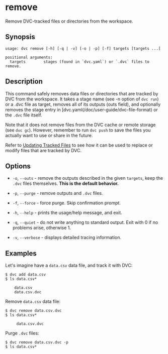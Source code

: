 # remove

Remove DVC-tracked files or directories from the <abbr>workspace</abbr>.

## Synopsis

```usage
usage: dvc remove [-h] [-q | -v] [-o | -p] [-f] targets [targets ...]

positional arguments:
  targets        stages (found in `dvc.yaml`) or `.dvc` files to remove.
```

## Description

This command safely removes data files or directories that are tracked by DVC
from the <abbr>workspace</abbr>. It takes a stage name (see -n option of
`dvc run`) or a .dvc file as target, removes all of its outputs (outs field),
and optionally removes the stage entry in
[dvc.yaml(/doc/user-guide/dvc-file-format) or the `.dvc` file itself.

Note that it does not remove files from the DVC cache or remote storage (see
`dvc gc`). However, remember to run `dvc push` to save the files you actually
want to use or share in the future.

Refer to [Updating Tracked Files](/doc/user-guide/updating-tracked-files) to see
how it can be used to replace or modify files that are tracked by DVC.

## Options

- `-o`, `--outs` - remove the outputs described in the given `targets`, keep the
  `.dvc` files themselves. **This is the default behavior.**

- `-p`, `--purge` - remove outputs and `.dvc` files.

- `-f`, `--force` - force purge. Skip confirmation prompt.

- `-h`, `--help` - prints the usage/help message, and exit.

- `-q`, `--quiet` - do not write anything to standard output. Exit with 0 if no
  problems arise, otherwise 1.

- `-v`, `--verbose` - displays detailed tracing information.

## Examples

Let's imagine have a `data.csv` data file, and track it with DVC:

```dvc
$ dvc add data.csv
$ ls data.csv*

    data.csv
    data.csv.dvc
```

Remove `data.csv` data file:

```dvc
$ dvc remove data.csv.dvc
$ ls data.csv*

     data.csv.dvc
```

Purge `.dvc` files:

```dvc
$ dvc remove data.csv.dvc -p
$ ls data.csv*
```
